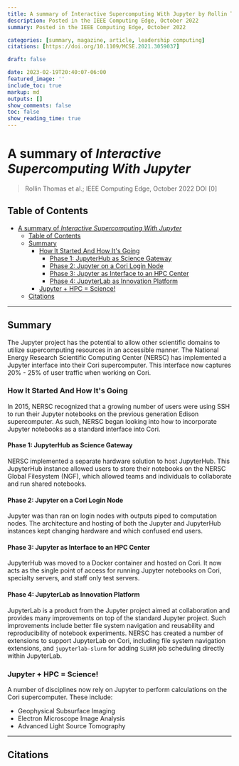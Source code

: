 ```yaml
---
title: A summary of Interactive Supercomputing With Jupyter by Rollin Thomas et al.
description: Posted in the IEEE Computing Edge, October 2022
summary: Posted in the IEEE Computing Edge, October 2022

categories: [summary, magazine, article, leadership computing]
citations: [https://doi.org/10.1109/MCSE.2021.3059037]

draft: false

date: 2023-02-19T20:40:07-06:00
featured_image: ''
include_toc: true
markup: md
outputs: []
show_comments: false
toc: false
show_reading_time: true
---
```


# A summary of *Interactive Supercomputing With Jupyter*

> Rollin Thomas et al.; IEEE Computing Edge, October 2022 DOI [0]

## Table of Contents

- [A summary of *Interactive Supercomputing With Jupyter*](#a-summary-of-interactive-supercomputing-with-jupyter)
  - [Table of Contents](#table-of-contents)
  - [Summary](#summary)
    - [How It Started And How It's Going](#how-it-started-and-how-its-going)
      - [Phase 1: JupyterHub as Science Gateway](#phase-1-jupyterhub-as-science-gateway)
      - [Phase 2: Jupyter on a Cori Login Node](#phase-2-jupyter-on-a-cori-login-node)
      - [Phase 3: Jupyter as Interface to an HPC Center](#phase-3-jupyter-as-interface-to-an-hpc-center)
      - [Phase 4: JupyterLab as Innovation Platform](#phase-4-jupyterlab-as-innovation-platform)
    - [Jupyter + HPC = Science!](#jupyter--hpc--science)
  - [Citations](#citations)

______________________________________________________________________

## Summary

The Jupyter project has the potential to allow other scientific domains to
utilize supercomputing resources in an accessible manner. The National Energy
Research Scientific Computing Center (NERSC) has implemented a Jupyter interface
into their Cori supercomputer. This interface now captures 20% - 25% of user
traffic when working on Cori.

### How It Started And How It's Going

In 2015, NERSC recognized that a growing number of users were using SSH to run
their Jupyter notebooks on the previous generation Edison supercomputer. As
such, NERSC began looking into how to incorporate Jupyter notebooks as a
standard interface into Cori.

#### Phase 1: JupyterHub as Science Gateway

NERSC implemented a separate hardware solution to host JupyterHub. This
JupyterHub instance allowed users to store their notebooks on the NERSC Global
Filesystem (NGF), which allowed teams and individuals to collaborate and run
shared notebooks.

#### Phase 2: Jupyter on a Cori Login Node

Jupyter was than ran on login nodes with outputs piped to computation nodes. The
architecture and hosting of both the Jupyter and JupyterHub instances kept
changing hardware and which confused end users.

#### Phase 3: Jupyter as Interface to an HPC Center

JupyterHub was moved to a Docker container and hosted on Cori. It now acts as
the single point of access for running Jupyter notebooks on Cori, specialty
servers, and staff only test servers.

#### Phase 4: JupyterLab as Innovation Platform

JupyterLab is a product from the Jupyter project aimed at collaboration and
provides many improvements on top of the standard Jupyter project. Such
improvements include better file system navigation and reusability and
reproducibility of notebook experiments. NERSC has created a number of
extensions to support JupyterLab on Cori, including file system navigation
extensions, and `jupyterlab-slurm` for adding `SLURM` job scheduling directly
within JupyterLab.

### Jupyter + HPC = Science!

A number of disciplines now rely on Jupyter to perform calculations on the Cori
supercomputer. These include:

- Geophysical Subsurface Imaging
- Electron Microscope Image Analysis
- Advanced Light Source Tomography

______________________________________________________________________

## Citations
